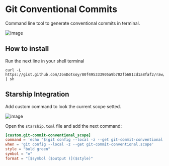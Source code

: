 # Git Conventional Commits

Command line tool to generate conventional commits in terminal.



![image](https://user-images.githubusercontent.com/3086539/147137713-2afb31fa-b2ff-4005-ac27-49518b25eb8e.png)


## How to install

Run the next line in your shell terminal

```shell
curl -L https://gist.github.com/JonDotsoy/80f495333905a9b702fb681cd1a8faf2/raw/install.sh | sh
```

## Starship Integration

Add custom command to look the current scope setted.

![image](https://user-images.githubusercontent.com/3086539/147137129-fbb8c56a-d23f-46a9-8a12-2bb330293e1f.png)


Open the `starship.toml` file and add the next command:

```toml
[custom.git-commit-conventional_scope]
command = 'echo "$(git config --local -z --get git-commit-conventional.scope)$([[ $(git config --local --get git-commit-conventional.breaking-change) == "true" ]] && echo "!" )"'
when = 'git config --local -z --get git-commit-conventional.scope'
style = "bold green"
symbol = "❇️"
format = "[$symbol ($output )]($style)"
```

